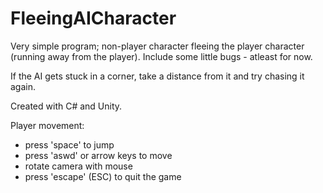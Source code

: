 # FleeingAICharacter

Very simple program; non-player character fleeing the player character (running away from the player). Include some little bugs - atleast for now.

If the AI gets stuck in a corner, take a distance from it and try chasing it again.

Created with C# and Unity.

Player movement:
- press 'space' to jump
- press 'aswd' or arrow keys to move
- rotate camera with mouse
- press 'escape' (ESC) to quit the game
